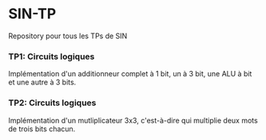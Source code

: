 # SIN-TP

Repository pour tous les TPs de SIN

### TP1: Circuits logiques

Implémentation d'un additionneur complet à 1 bit, un à 3 bit, une ALU à bit et une autre à 3 bits.

### TP2: Circuits logiques

Implémentation d'un mutliplicateur 3x3, c'est-à-dire qui multiplie deux mots de trois bits chacun.

